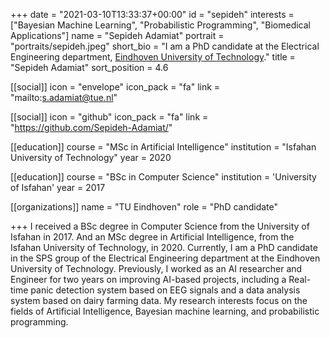 +++
date = "2021-03-10T13:33:37+00:00"
id = "sepideh"
interests = ["Bayesian Machine Learning", "Probabilistic Programming", "Biomedical Applications"]
name = "Sepideh Adamiat"
portrait = "portraits/sepideh.jpeg"
short_bio = "I am a PhD candidate at the Electrical Engineering department, [Eindhoven University of Technology](https://www.tue.nl/en/)."
title = "Sepideh Adamiat"
sort_position = 4.6

[[social]]
    icon = "envelope"
    icon_pack = "fa"
    link = "mailto:s.adamiat@tue.nl"

[[social]]
    icon = "github"
    icon_pack = "fa"
    link = "https://github.com/Sepideh-Adamiat/"

[[education]]
    course = "MSc in Artificial Intelligence"
    institution = "Isfahan University of Technology"
    year = 2020

[[education]]
    course = "BSc in Computer Science"
    institution = 'University of Isfahan'
    year = 2017

[[organizations]]
    name = "TU Eindhoven"
    role = "PhD candidate"

+++
I received a BSc degree in Computer Science from the University of Isfahan in 2017. And an MSc degree in Artificial Intelligence, from the Isfahan University of Technology, in 2020. Currently, I am a PhD candidate in the SPS group of the Electrical Engineering department at the Eindhoven University of Technology.
Previously, I worked as an AI researcher and Engineer for two years on improving AI-based projects, including a Real-time panic detection system based on EEG signals and a data analysis system based on dairy farming data.
My research interests focus on the fields of Artificial Intelligence, Bayesian machine learning, and probabilistic programming.
